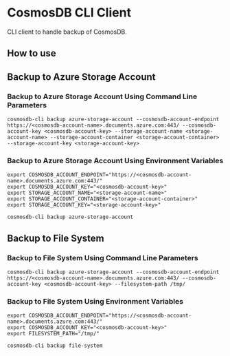 # CosmosDB CLI Client

CLI client to handle backup of CosmosDB.

## How to use

## Backup to Azure Storage Account

### Backup to Azure Storage Account Using Command Line Parameters

```shell
cosmosdb-cli backup azure-storage-account --cosmosdb-account-endpoint https://<cosmosdb-account-name>.documents.azure.com:443/ --cosmosdb-account-key <cosmosdb-account-key> --storage-account-name <storage-account-name> --storage-account-container <storage-account-container> --storage-account-key <storage-account-key>
```

### Backup to Azure Storage Account Using Environment Variables

```shell
export COSMOSDB_ACCOUNT_ENDPOINT="https://<cosmosdb-account-name>.documents.azure.com:443/"
export COSMOSDB_ACCOUNT_KEY="<cosmosdb-account-key>"
export STORAGE_ACCOUNT_NAME="<storage-account-name>"
export STORAGE_ACCOUNT_CONTAINER="<storage-account-container>"
export STORAGE_ACCOUNT_KEY="<storage-account-key>"

cosmosdb-cli backup azure-storage-account
```

## Backup to File System

### Backup to File System Using Command Line Parameters

```shell
cosmosdb-cli backup azure-storage-account --cosmosdb-account-endpoint https://<cosmosdb-account-name>.documents.azure.com:443/ --cosmosdb-account-key <cosmosdb-account-key> --filesystem-path /tmp/
```

### Backup to File System Using Environment Variables

```shell
export COSMOSDB_ACCOUNT_ENDPOINT="https://<cosmosdb-account-name>.documents.azure.com:443/"
export COSMOSDB_ACCOUNT_KEY="<cosmosdb-account-key>"
export FILESYSTEM_PATH="/tmp/"

cosmosdb-cli backup file-system
```
